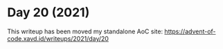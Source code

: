 # Day 20 (2021)

This writeup has been moved my standalone AoC site: https://advent-of-code.xavd.id/writeups/2021/day/20

